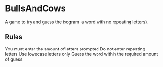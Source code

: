 # BullsAndCows

A game to try and guess the isogram (a word with no repeating letters).

## Rules
You must enter the amount of letters prompted
Do not enter repeating letters
Use lowecase letters only
Guess the word within the required amount of guess
